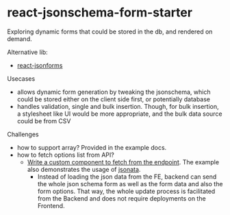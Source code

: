 # react-jsonschema-form-starter


Exploring dynamic forms that could be stored in the db, and rendered on demand.

Alternative lib:
- [react-jsonforms](https://github.com/alextanhongpin/react-jsonforms)

Usecases
- allows dynamic form generation by tweaking the jsonschema, which could be stored either on the client side first, or potentially database
- handles validation, single and bulk insertion. Though, for bulk insertion, a stylesheet like UI would be more appropriate, and the bulk data source could be from CSV


Challenges

- how to support array? Provided in the example docs.
- how to fetch options list from API?
  - [Write a custom component to fetch from the endpoint](https://github.com/rjsf-team/react-jsonschema-form/issues/1621). The example also demonstrates the usage of [jsonata](https://github.com/jsonata-js/jsonata).
	- Instead of loading the json data from the FE, backend can send the whole json schema form as well as the form data and also the form options. That way, the whole update process is facilitated from the Backend and does not require deployments on the Frontend.
